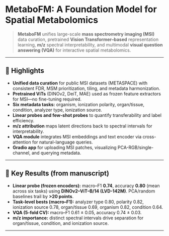 # MetaboFM: A Foundation Model for Spatial Metabolomics

> **MetaboFM** unifies large-scale **mass spectrometry imaging (MSI)** data curation, pretrained **Vision Transformer–based** representation learning, **m/z** spectral interpretability, and multimodal **visual question answering (VQA)** for interactive spatial metabolomics.

---

## 🔑 Highlights

- **Unified data curation** for public MSI datasets (METASPACE) with consistent FDR, MSM prioritization, tiling, and metadata harmonization.  
- **Pretrained ViTs** (DINOv2, DeiT, MAE) used as frozen feature extractors for MSI—no fine-tuning required.  
- **Six metadata tasks:** organism, ionization polarity, organ/tissue, condition, analyzer type, ionization source.  
- **Linear probes and few-shot probes** to quantify transferability and label efficiency.  
- **m/z attribution** maps latent directions back to spectral intervals for interpretability.  
- **VQA module** integrates MSI embeddings and text encoder via cross-attention for natural-language queries.  
- **Gradio app** for uploading MSI patches, visualizing PCA-RGB/single-channel, and querying metadata.

---

## 🧪 Key Results (from manuscript)

- **Linear probe (frozen encoders):** macro–F1 **0.74**, accuracy **0.80** (mean across six tasks) using **DINOv2–ViT–B/14 (LVD-142M)**. PCA/random baselines trail by **>20 points**.  
- **Task-level bests (macro–F1):** analyzer type 0.80, polarity 0.82, ionization source 0.78, organ/tissue 0.69, organism 0.82, condition 0.64.  
- **VQA (5-fold CV):** macro–F1 0.61 ± 0.05, accuracy 0.74 ± 0.03.  
- **m/z importance:** distinct spectral intervals drive separation for organ/tissue, condition, and ionization source.

---
